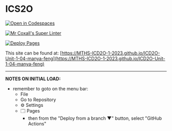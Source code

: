 # ICS2O

[![Open in Codespaces](https://classroom.github.com/assets/launch-codespace-7f7980b617ed060a017424585567c406b6ee15c891e84e1186181d67ecf80aa0.svg)](https://classroom.github.com/open-in-codespaces?assignment_repo_id=13952314)

[![Mr Coxall's Super Linter](https://github.com/MTHS-ICD2O-1-2023/ICD2O-Unit-1-04-manya-feng/workflows/Mr%20Coxall's%20Super%20Linter/badge.svg)](https://github.com/MTHS-ICD2O-1-2023/ICD2O-Unit-1-04-manya-feng/actions)

[![Deploy Pages](https://github.com/MTHS-ICD2O-1-2023/ICD2O-Unit-1-04-manya-feng/workflows/Deploy%20Pages/badge.svg)](https://github.com/MTHS-ICD2O-1-2023/ICD2O-Unit-1-04-manya-feng/actions)

This site can be found at: [https://MTHS-ICD2O-1-2023.github.io/ICD2O-Unit-1-04-manya-feng](https://MTHS-ICD2O-1-2023.github.io/ICD2O-Unit-1-04-manya-feng)

---

**NOTES ON INITIAL LOAD:**
- remember to goto on the menu bar:
  - File
  - Go to Repository
  - ⚙ Settings
  - 🗔 Pages
    - then from the "Deploy from a branch ▼" button, select "GitHub Actions"
